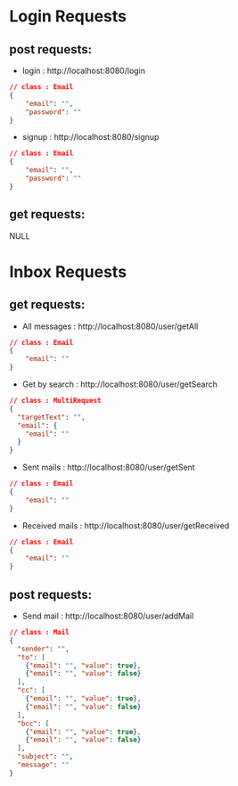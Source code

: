 # Login Requests

## post requests:

- login : http://localhost:8080/login
```json
// class : Email
{
    "email": "",
    "password": ""
}
```
- signup : http://localhost:8080/signup
```json
// class : Email
{
    "email": "",
    "password": ""
}
```

## get requests:

NULL

# Inbox Requests

## get requests:

- All messages : http://localhost:8080/user/getAll
```json
// class : Email
{
    "email": ""
}
```
- Get by search : http://localhost:8080/user/getSearch
```json
// class : MultiRequest
{
  "targetText": "",
  "email": {
    "email": ""
  }
}
```
- Sent mails : http://localhost:8080/user/getSent
```json
// class : Email
{
    "email": ""
}
```
- Received mails : http://localhost:8080/user/getReceived
```json
// class : Email
{
    "email": ""
}
```

## post requests:

- Send mail : http://localhost:8080/user/addMail
```json
// class : Mail
{
  "sender": "",
  "to": [
    {"email": "", "value": true},
    {"email": "", "value": false}
  ],
  "cc": [
    {"email": "", "value": true},
    {"email": "", "value": false}
  ],
  "bcc": [
    {"email": "", "value": true},
    {"email": "", "value": false}
  ],
  "subject": "",
  "message": ""
}
```
